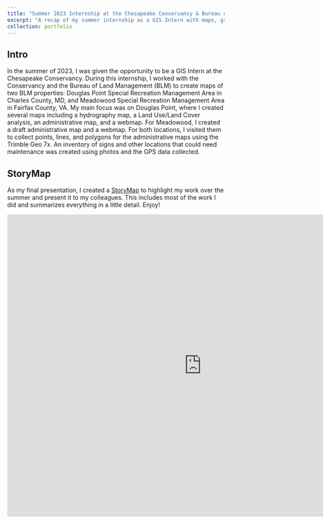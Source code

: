 ```yaml
---
title: "Summer 2023 Internship at the Chesapeake Conservancy & Bureau of Land Management"
excerpt: "A recap of my summer internship as a GIS Intern with maps, graphics, and descriptions. Photo: preview of a hydrography map of Douglas Point Special Recreation Management Area<br/><img src='/images/dp_hydro_preview2.png'>"
collection: portfolio
---
```


## **Intro**
In the summer of 2023, I was given the opportunity to be a GIS Intern at the Chesapeake Conservancy. During this internship, I worked with the Conservancy and the Bureau of Land Management (BLM) to create maps of two BLM properties: Douglas Point Special Recreation Management Area in Charles County, MD, and Meadowood Special Recreation Management Area in Fairfax County, VA. My main focus was on Douglas Point, where I created several maps including a hydrography map, a Land Use/Land Cover analysis, an administrative map, and a webmap. For Meadowood, I created a draft administrative map and a webmap. For both locations, I visited them to collect points, lines, and polygons for the administrative maps using the Trimble Geo 7x. An inventory of signs and other locations that could need maintenance was created using photos and the GPS data collected. 

## **StoryMap**
As my final presentation, I created a [StoryMap](https://storymaps.arcgis.com/stories/e2f2457e60bf43f483bf98129f792856) to highlight my work over the summer and present it to my colleagues. This includes most of the work I did and summarizes everything in a little detail. Enjoy!
<iframe src="https://storymaps.arcgis.com/stories/e2f2457e60bf43f483bf98129f792856?header" width="900px" height="700px" frameborder="0" allowfullscreen allow="geolocation"></iframe>
